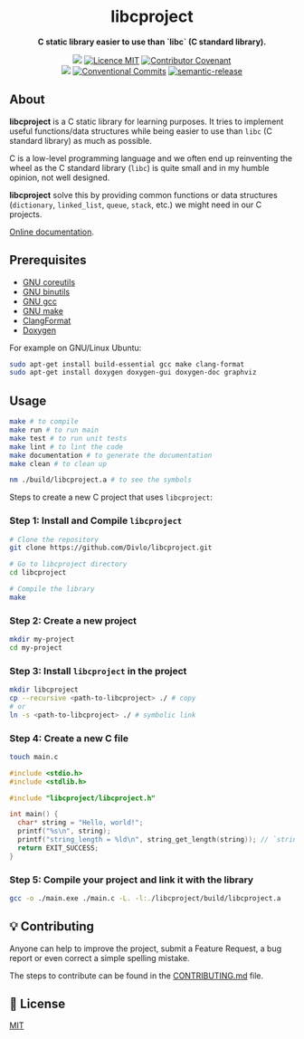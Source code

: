 <h1 align="center">libcproject</h1>

<p align="center">
  <strong>C static library easier to use than `libc` (C standard library).</strong>
</p>

<p align="center">
  <a href="./CONTRIBUTING.md"><img src="https://img.shields.io/badge/PRs-welcome-brightgreen.svg?style=flat" /></a>
  <a href="./LICENSE"><img src="https://img.shields.io/badge/licence-MIT-blue.svg" alt="Licence MIT"/></a>
  <a href="./CODE_OF_CONDUCT.md"><img src="https://img.shields.io/badge/Contributor%20Covenant-v2.0%20adopted-ff69b4.svg" alt="Contributor Covenant" /></a>
  <br />
  <a href="https://github.com/Divlo/libcproject/actions/workflows/ci.yml"><img src="https://github.com/Divlo/libcproject/actions/workflows/ci.yml/badge.svg?branch=develop" /></a>
  <a href="https://conventionalcommits.org"><img src="https://img.shields.io/badge/Conventional%20Commits-1.0.0-yellow.svg" alt="Conventional Commits" /></a>
  <a href="https://github.com/semantic-release/semantic-release"><img src="https://img.shields.io/badge/%20%20%F0%9F%93%A6%F0%9F%9A%80-semantic--release-e10079.svg" alt="semantic-release" /></a>
</p>

## About

**libcproject** is a C static library for learning purposes. It tries to implement useful functions/data structures while being easier to use than `libc` (C standard library) as much as possible.

C is a low-level programming language and we often end up reinventing the wheel as the C standard library (`libc`) is quite small and in my humble opinion, not well designed.

**libcproject** solve this by providing common functions or data structures (`dictionary`, `linked_list`, `queue`, `stack`, etc.) we might need in our C projects.

[Online documentation](https://libcproject.vercel.app/).

## Prerequisites

- [GNU coreutils](https://www.gnu.org/software/coreutils/)
- [GNU binutils](https://www.gnu.org/software/binutils/)
- [GNU gcc](https://gcc.gnu.org/)
- [GNU make](https://www.gnu.org/software/make/)
- [ClangFormat](https://clang.llvm.org/docs/ClangFormat.html)
- [Doxygen](https://www.doxygen.nl/)

For example on GNU/Linux Ubuntu:

```sh
sudo apt-get install build-essential gcc make clang-format
sudo apt-get install doxygen doxygen-gui doxygen-doc graphviz
```

## Usage

```sh
make # to compile
make run # to run main
make test # to run unit tests
make lint # to lint the code
make documentation # to generate the documentation
make clean # to clean up

nm ./build/libcproject.a # to see the symbols
```

Steps to create a new C project that uses `libcproject`:

### Step 1: Install and Compile `libcproject`

```sh
# Clone the repository
git clone https://github.com/Divlo/libcproject.git

# Go to libcproject directory
cd libcproject

# Compile the library
make
```

### Step 2: Create a new project

```sh
mkdir my-project
cd my-project
```

### Step 3: Install `libcproject` in the project

```sh
mkdir libcproject
cp --recursive <path-to-libcproject> ./ # copy
# or
ln -s <path-to-libcproject> ./ # symbolic link
```

### Step 4: Create a new C file

```sh
touch main.c
```

```cpp
#include <stdio.h>
#include <stdlib.h>

#include "libcproject/libcproject.h"

int main() {
  char* string = "Hello, world!";
  printf("%s\n", string);
  printf("string_length = %ld\n", string_get_length(string)); // `string_get_length` is a function from `libcproject`
  return EXIT_SUCCESS;
}
```

### Step 5: Compile your project and link it with the library

```sh
gcc -o ./main.exe ./main.c -L. -l:./libcproject/build/libcproject.a
```

## 💡 Contributing

Anyone can help to improve the project, submit a Feature Request, a bug report or even correct a simple spelling mistake.

The steps to contribute can be found in the [CONTRIBUTING.md](./CONTRIBUTING.md) file.

## 📄 License

[MIT](./LICENSE)
